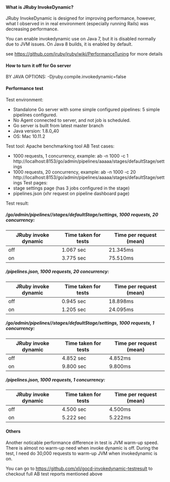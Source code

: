 #### What is JRuby InvokeDynamic?

JRuby InvokeDynamic is designed for improving performance, however, what I observed in in real environment (especially running Rails) was decreasing performance.

You can enable invokedynamic use on Java 7, but it is disabled normally due to JVM issues. On Java 8 builds, it is enabled by default.

see https://github.com/jruby/jruby/wiki/PerformanceTuning for more details

#### How to turn it off for Go server

BY JAVA OPTIONS: -Djruby.compile.invokedynamic=false

#### Performance test

Test environment:

* Standalone Go server with some simple configured pipelines: 5 simple pipelines configured.
* No Agent connected to server, and not job is scheduled.
* Go server is built from latest master branch
* Java version: 1.8.0_40
* OS: Mac 10.11.2

Test tool: Apache benchmarking tool AB
Test cases:
* 1000 requests, 1 concurrency, example: ab -n 1000 -c 1 http://localhost:8153/go/admin/pipelines/aaaaa/stages/defaultStage/settings
* 1000 requests, 20 concurrency, example: ab -n 1000 -c 20 http://localhost:8153/go/admin/pipelines/aaaaa/stages/defaultStage/settings
Test pages:
* stage settings page (has 3 jobs configured in the stage)
* pipelines.json (xhr request on pipeline dashboard page)

Test result:

##### /go/admin/pipelines/<pipelinename>/stages/defaultStage/settings, 1000 requests, 20 concurrency: 

| JRuby invoke dynamic | Time taken for tests | Time per request (mean) |
|----------------------|----------------------|-------------------------|
| off                  | 1.067 sec            | 21.345ms                |
| on                   | 3.775 sec            | 75.510ms                |


##### /pipelines.json, 1000 requests, 20 concurrency:

| JRuby invoke dynamic | Time taken for tests | Time per request (mean) |
|----------------------|----------------------|-------------------------|
| off                  | 0.945 sec            | 18.898ms                |
| on                   | 1.205 sec            | 24.095ms                |


##### /go/admin/pipelines/<pipelinename>/stages/defaultStage/settings, 1000 requests, 1 concurrency: 

| JRuby invoke dynamic | Time taken for tests | Time per request (mean) |
|----------------------|----------------------|-------------------------|
| off                  | 4.852 sec            | 4.852ms                 |
| on                   | 9.800 sec            | 9.800ms                 |

##### /pipelines.json, 1000 requests, 1 concurrency: 

| JRuby invoke dynamic | Time taken for tests | Time per request (mean) |
|----------------------|----------------------|-------------------------|
| off                  | 4.500 sec            | 4.500ms                 |
| on                   | 5.222 sec            | 5.222ms                 |


#### Others

Another noticable performance difference in test is JVM warm-up speed. 
There is almost no warm-up need when invoke dynamic is off. 
During the test, I need do 30,000 requests to warm-up JVM when invokedynamic is on.

You can go to https://github.com/xli/gocd-invokedynamic-testresult to checkout full AB test reports mentioned above
